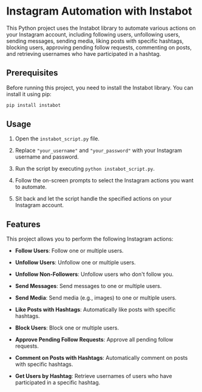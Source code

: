 # Instagram Automation with Instabot

This Python project uses the Instabot library to automate various actions on your Instagram account, including following users, unfollowing users, sending messages, sending media, liking posts with specific hashtags, blocking users, approving pending follow requests, commenting on posts, and retrieving usernames who have participated in a hashtag.

## Prerequisites

Before running this project, you need to install the Instabot library. You can install it using pip:

```bash
pip install instabot
```

## Usage

1. Open the `instabot_script.py` file.

2. Replace `"your_username"` and `"your_password"` with your Instagram username and password.

3. Run the script by executing `python instabot_script.py`.

4. Follow the on-screen prompts to select the Instagram actions you want to automate.

5. Sit back and let the script handle the specified actions on your Instagram account.

## Features

This project allows you to perform the following Instagram actions:

- **Follow Users**: Follow one or multiple users.

- **Unfollow Users**: Unfollow one or multiple users.

- **Unfollow Non-Followers**: Unfollow users who don't follow you.

- **Send Messages**: Send messages to one or multiple users.

- **Send Media**: Send media (e.g., images) to one or multiple users.

- **Like Posts with Hashtags**: Automatically like posts with specific hashtags.

- **Block Users**: Block one or multiple users.

- **Approve Pending Follow Requests**: Approve all pending follow requests.

- **Comment on Posts with Hashtags**: Automatically comment on posts with specific hashtags.

- **Get Users by Hashtag**: Retrieve usernames of users who have participated in a specific hashtag.
